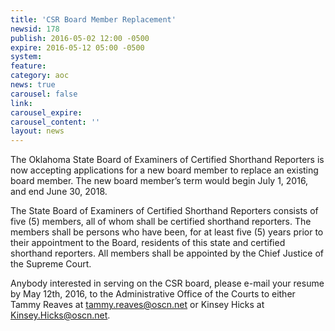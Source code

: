 ```yaml
---
title: 'CSR Board Member Replacement'
newsid: 178
publish: 2016-05-02 12:00 -0500
expire: 2016-05-12 05:00 -0500
system: 
feature: 
category: aoc
news: true
carousel: false
link: 
carousel_expire: 
carousel_content: ''
layout: news
---
```

<p>The Oklahoma State Board of Examiners of Certified Shorthand Reporters is now accepting applications for a new board member to replace an existing board member. The new board member’s term would begin July 1, 2016, and end June 30, 2018.</p>
<p>The State Board of Examiners of Certified Shorthand Reporters consists of five (5) members, all of whom shall be certified shorthand reporters. The members shall be persons who have been, for at least five (5) years prior to their appointment to the Board, residents of this state and certified shorthand reporters. All members shall be appointed by the Chief Justice of the Supreme Court.</p>
<p>Anybody interested in serving on the CSR board, please e-mail your resume by May 12th, 2016, to the Administrative Office of the Courts to either Tammy Reaves at <a href="mailto:tammy.reaves@oscn.net" target="_blank">tammy.reaves@oscn.net</a> or Kinsey Hicks at <a href="mailto:Kinsey.Hicks@oscn.net" target="_blank">Kinsey.Hicks@oscn.net</a>.</p>